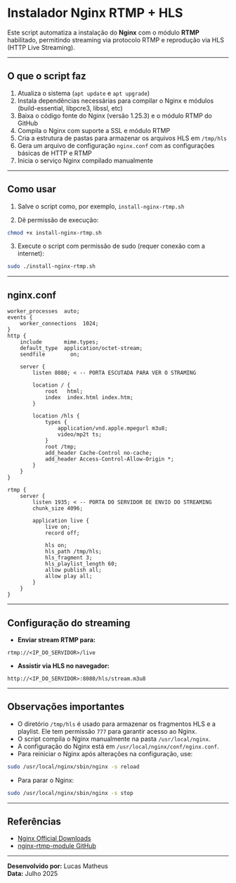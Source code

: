 # Instalador Nginx RTMP + HLS

Este script automatiza a instalação do **Nginx** com o módulo **RTMP** habilitado, permitindo streaming via protocolo RTMP e reprodução via HLS (HTTP Live Streaming).

---

## O que o script faz

1. Atualiza o sistema (`apt update` e `apt upgrade`)
2. Instala dependências necessárias para compilar o Nginx e módulos (build-essential, libpcre3, libssl, etc)
3. Baixa o código fonte do Nginx (versão 1.25.3) e o módulo RTMP do GitHub
4. Compila o Nginx com suporte a SSL e módulo RTMP
5. Cria a estrutura de pastas para armazenar os arquivos HLS em `/tmp/hls`
6. Gera um arquivo de configuração `nginx.conf` com as configurações básicas de HTTP e RTMP
7. Inicia o serviço Nginx compilado manualmente

---

## Como usar

1. Salve o script como, por exemplo, `install-nginx-rtmp.sh`

2. Dê permissão de execução:

```bash
chmod +x install-nginx-rtmp.sh
```

3. Execute o script com permissão de sudo (requer conexão com a internet):

```bash
sudo ./install-nginx-rtmp.sh
```

---
## nginx.conf

```
worker_processes  auto;
events {
    worker_connections  1024;
}
http {
    include       mime.types;
    default_type  application/octet-stream;
    sendfile        on;

    server {
        listen 8080; < -- PORTA ESCUTADA PARA VER O STRAMING

        location / {
            root   html;
            index  index.html index.htm;
        }

        location /hls {
            types {
                application/vnd.apple.mpegurl m3u8;
                video/mp2t ts;
            }
            root /tmp;
            add_header Cache-Control no-cache;
            add_header Access-Control-Allow-Origin *;
        }
    }
}

rtmp {
    server {
        listen 1935; < -- PORTA DO SERVIDOR DE ENVIO DO STREAMING
        chunk_size 4096;

        application live {
            live on;
            record off;

            hls on;
            hls_path /tmp/hls;
            hls_fragment 3;
            hls_playlist_length 60;
            allow publish all;
            allow play all;
        }
    }
}
```
---

## Configuração do streaming

- **Enviar stream RTMP para:**

```
rtmp://<IP_DO_SERVIDOR>/live
```

- **Assistir via HLS no navegador:**

```
http://<IP_DO_SERVIDOR>:8080/hls/stream.m3u8
```

---

## Observações importantes

- O diretório `/tmp/hls` é usado para armazenar os fragmentos HLS e a playlist. Ele tem permissão `777` para garantir acesso ao Nginx.
- O script compila o Nginx manualmente na pasta `/usr/local/nginx`.
- A configuração do Nginx está em `/usr/local/nginx/conf/nginx.conf`.
- Para reiniciar o Nginx após alterações na configuração, use:

```bash
sudo /usr/local/nginx/sbin/nginx -s reload
```

- Para parar o Nginx:

```bash
sudo /usr/local/nginx/sbin/nginx -s stop
```


---

## Referências

- [Nginx Official Downloads](https://nginx.org/en/download.html)
- [nginx-rtmp-module GitHub](https://github.com/arut/nginx-rtmp-module)

---

**Desenvolvido por:** Lucas Matheus  
**Data:** Julho 2025